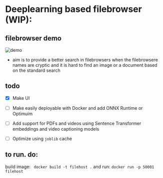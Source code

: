 #  Deeplearning based filebrowser (WIP):

## filebrowser demo 
![demo](https://youtu.be/CIXq6xz7tHc)

- aim is to provide a better search in filebrowsers when the filebrowsere names are cryptic and it is hard to find an image or a document based on the standard search
## todo
- [x] Make UI
- [ ] Make easily deployable with Docker and add ONNX Runtime or Optimuim
- [ ] Add support for PDFs and videos using Sentence Transformer embeddings and video captioning models
- [ ] Optimize using `joblib` cache


## to run. do:
 build image:
``` docker build -t filehost .```
 and run:
``` docker run -p 50001 filehost ```
